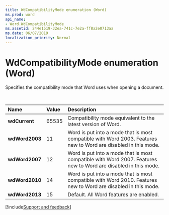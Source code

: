 ```yaml
---
title: WdCompatibilityMode enumeration (Word)
ms.prod: word
api_name:
- Word.WdCompatibilityMode
ms.assetid: 244e1519-32ea-741c-7e2a-ff8a2e0713aa
ms.date: 06/07/2019
localization_priority: Normal
---
```



# WdCompatibilityMode enumeration (Word)

Specifies the compatibility mode that Word uses when opening a document.

<br/>

|Name|Value|Description|
|:-----|:-----|:-----|
| **wdCurrent**|65535|Compatibility mode equivalent to the latest version of Word. |
| **wdWord2003**|11|Word is put into a mode that is most compatible with Word 2003. Features new to Word are disabled in this mode.|
| **wdWord2007**|12|Word is put into a mode that is most compatible with Word 2007. Features new to Word are disabled in this mode.|
| **wdWord2010**|14|Word is put into a mode that is most compatible with Word 2010. Features new to Word are disabled in this mode.|
| **wdWord2013**|15|Default. All Word features are enabled.|

[!include[Support and feedback](~/includes/feedback-boilerplate.md)]